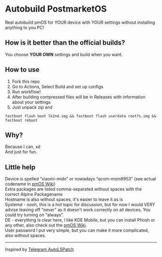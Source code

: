 # Autobuild PostmarketOS
Real autobuild pmOS for YOUR device with YOUR settings without installing anything to you PC!

## How is it better than the official builds?
You choose **YOUR OWN** settings and build when you want.

## How to use
1. Fork this repo  
2. Go to Actions, Select Build and set up configs  
3. Run workflow!  
4. After building compressed files will be in Releases with information about your settings  
5. Just unpack zip and  
```
fastboot flash boot lk2nd.img && fastboot flash userdata rootfs.img && fastboot reboot
```

## Why?
Because I can, xd  
And just for fun.

## Little help
Device is spelled “xiaomi-mido” or nowadays “qcom-msm8953” (see actual codename in [pmOS Wiki](https://wiki.postmarketos.org/wiki/Devices))  
Extra packages are listed comma-separated without spaces with the correct Alpine Packagename  
Hostname is also without spaces, it's easier to leave it as is  
Systemd - oooh, this is a hot topic for discussion, but for now I would VERY advise leaving off “never” as it doesn't work correctly on all devices. You could try turning on “always”.  
DE - everything is clear here, I like KDE Mobile, but you can install Phosh or any other, also check out the [pmOS Wiki](https://wiki.postmarketos.org/wiki/Category:Interface).  
User password I put very simple, but you can make it more complicated, also without spaces.

-----
Inspired by [Telegram AutoLSPatch](https://github.com/dsys1100/tg-autolspatch)
